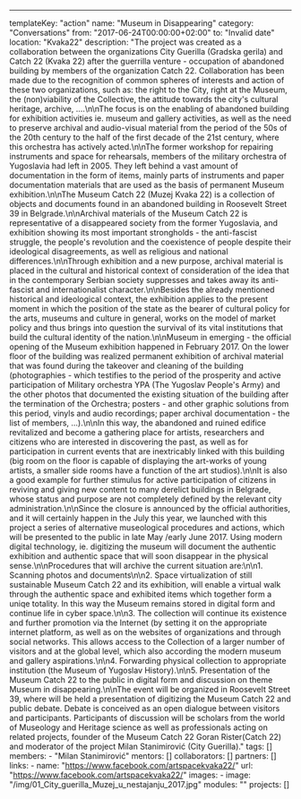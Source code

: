 ---
  templateKey: "action"
  name: "Museum in Disappearing"
  category: "Conversations"
  from: "2017-06-24T00:00:00+02:00"
  to: "Invalid date"
  location: "Kvaka22"
  description: "The project was created as a collaboration between the organizations City Guerilla (Gradska gerila) and Catch 22 (Kvaka 22) after the guerrilla venture - occupation of abandoned building by members of the organization Catch 22. Collaboration has been made due to the recognition of common spheres of interests and action of these two organizations, such as: the right to the City, right at the Museum, the (non)viability of the Collective, the attitude towards the city's cultural heritage, archive, ....\n\nThe focus is on the enabling of abandoned building for exhibition activities ie. museum and gallery activities, as well as the need to preserve archival and audio-visual material from the period of the 50s of the 20th century to the half of the first decade of the 21st century, where this orchestra has actively acted.\n\nThe former workshop for repairing instruments and space for rehearsals, members of the military orchestra of Yugoslavia had left in 2005. They left behind a vast amount of documentation in the form of items, mainly parts of instruments and paper documentation materials that are used as the basis of permanent Museum exhibition.\n\nThe Museum Catch 22 (Muzej Kvaka 22) is a collection of objects and documents found in an abandoned building in Roosevelt Street 39 in Belgrade.\n\nArchival materials of the Museum Catch 22 is representative of a disappeared society from the former Yugoslavia, and exhibition showing its most important strongholds - the anti-fascist struggle, the people's revolution and the coexistence of people despite their ideological disagreements, as well as religious and national differences.\n\nThrough exhibition and a new purpose, archival material is placed in the cultural and historical context of consideration of the idea that in the contemporary Serbian society suppresses and takes away its anti-fascist and internationalist character.\n\nBesides the already mentioned historical and ideological context, the exhibition applies to the present moment in which the position of the state as the bearer of cultural policy for the arts, museums and culture in general, works on the model of market policy and thus brings into question the survival of its vital institutions that build the cultural identity of the nation.\n\nMuseum in emerging - the official opening of the Museum exhibition happened in February 2017. On the lower floor of the building was realized permanent exhibition of archival material that was found during the takeover and cleaning of the building (photographies - which testifies to the period of the prosperity and active participation of Military orchestra YPA (The Yugoslav People's Army) and the other photos that documented the existing situation of the building after the termination of the Orchestra; posters - and other graphic solutions from this period, vinyls and audio recordings; paper archival documentation - the list of members, ...).\n\nIn this way, the abandoned and ruined edifice revitalized and become a gathering place for artists, researchers and citizens who are interested in discovering the past, as well as for participation in current events that are inextricably linked with this building (big room on the floor is capable of displaying the art-works of young artists, a smaller side rooms have a function of the art studios).\n\nIt is also a good example for further stimulus for active participation of citizens in reviving and giving new content to many derelict buildings in Belgrade, whose status and purpose are not completely defined by the relevant city administration.\n\nSince the closure is announced by the official authorities, and it will certainly happen in the July this year, we launched with this project a series of alternative museological procedures and actions, which will be presented to the public in late May /early June 2017. Using modern digital technology, ie. digitizing the museum will document the authentic exhibition and authentic space that will soon disappear in the physical sense.\n\nProcedures that will archive the current situation are:\n\n1. Scanning photos and documents\n\n2. Space virtualization of still sustainable Museum Catch 22 and its exhibition, will enable a virtual walk through the authentic space and exhibited items which together form a uniqe totality. In this way the Museum remains stored in digital form and continue life in cyber space.\n\n3. The collection will continue its existence and further promotion via the Internet (by setting it on the appropriate internet platform, as well as on the websites of organizations and through social networks. This allows access to the Collection of a larger number of visitors and at the global level, which also according the modern museum and gallery aspirations.\n\n4. Forwarding physical collection to appropriate institution (the Museum of Yugoslav History).\n\n5. Presentation of the Museum Catch 22 to the public in digital form and discussion on theme Museum in disappearing.\n\nThe event will be organized in Roosevelt Street 39, where will be held a presentation of digitizing the Museum Catch 22 and public debate. Debate is conceived as an open dialogue between visitors and participants. Participants of discussion will be scholars from the world of Museology and Heritage science as well as professionals acting on related projects, founder of the Museum Catch 22 Goran Rister(Catch 22) and moderator of the project Milan Stanimirović (City Guerilla)."
  tags: []
  members: 
    - "Milan Stanimirović"
  mentors: []
  collaborators: []
  partners: []
  links: 
    - 
      name: "https://www.facebook.com/artspacekvaka22/"
      url: "https://www.facebook.com/artspacekvaka22/"
  images: 
    - 
      image: "/img/01_City_guerilla_Muzej_u_nestajanju_2017.jpg"
  modules: ""
  projects: []
